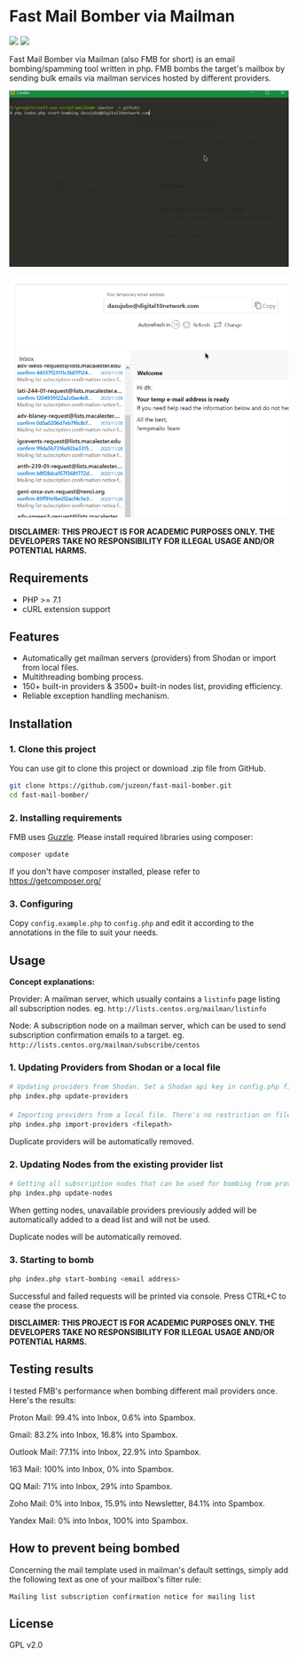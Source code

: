 # Fast Mail Bomber via Mailman

![](https://badgen.net/badge/PHP/%3E=7.1/blue)
![](https://badgen.net/badge/license/GPL%20v2.0/green)

Fast Mail Bomber via Mailman (also FMB for short) is an email bombing/spamming tool written in php. FMB bombs the target's mailbox by sending bulk emails via mailman services hosted by different providers.

![](fmb1.gif)

![](fmb2.gif)

**DISCLAIMER: THIS PROJECT IS FOR ACADEMIC PURPOSES ONLY. THE DEVELOPERS TAKE NO RESPONSIBILITY FOR ILLEGAL USAGE AND/OR POTENTIAL HARMS.**

## Requirements

- PHP >= 7.1
- cURL extension support

## Features

- Automatically get mailman servers (providers) from Shodan or import from local files.
- Multithreading bombing process.
- 150+ built-in providers & 3500+ built-in nodes list, providing efficiency.
- Reliable exception handling mechanism.

## Installation

### 1. Clone this project

You can use git to clone this project or download .zip file from GitHub.

```bash
git clone https://github.com/juzeon/fast-mail-bomber.git
cd fast-mail-bomber/
```

### 2. Installing requirements

FMB uses [Guzzle](https://github.com/guzzle/guzzle). Please install required libraries using composer:

```bash
composer update
```

If you don't have composer installed, please refer to <https://getcomposer.org/>

### 3. Configuring

Copy `config.example.php` to `config.php` and edit it according to the annotations in the file to suit your needs.

## Usage

**Concept explanations:**

Provider: A mailman server, which usually contains a `listinfo` page listing all subscription nodes. eg. `http://lists.centos.org/mailman/listinfo`

Node: A subscription node on a mailman server, which can be used to send subscription confirmation emails to a target. eg. `http://lists.centos.org/mailman/subscribe/centos`

### 1. Updating Providers from Shodan or a local file

```bash
# Updating providers from Shodan. Set a Shodan api key in config.php first.
php index.php update-providers

# Importing providers from a local file. There's no restriction on file format/pattern since FMB uses RegExp to match provider urls.
php index.php import-providers <filepath>
```

Duplicate providers will be automatically removed.

### 2. Updating Nodes from the existing provider list

```bash
# Getting all subscription nodes that can be used for bombing from providers.
php index.php update-nodes
```

When getting nodes, unavailable providers previously added will be automatically added to a dead list and will not be used.

Duplicate nodes will be automatically removed.

### 3. Starting to bomb

```bash
php index.php start-bombing <email address>
```

Successful and failed requests will be printed via console. Press CTRL+C to cease the process.

**DISCLAIMER: THIS PROJECT IS FOR ACADEMIC PURPOSES ONLY. THE DEVELOPERS TAKE NO RESPONSIBILITY FOR ILLEGAL USAGE AND/OR POTENTIAL HARMS.**

## Testing results

I tested FMB's performance when bombing different mail providers once. Here's the results:

Proton Mail: 99.4% into Inbox, 0.6% into Spambox.

Gmail: 83.2% into Inbox, 16.8% into Spambox.

Outlook Mail: 77.1% into Inbox, 22.9% into Spambox.

163 Mail: 100% into Inbox, 0% into Spambox.

QQ Mail: 71% into Inbox, 29% into Spambox.

Zoho Mail: 0% into Inbox, 15.9% into Newsletter, 84.1% into Spambox.

Yandex Mail: 0% into Inbox, 100% into Spambox.

## How to prevent being bombed

Concerning the mail template used in mailman's default settings, simply add the following text as one of your mailbox's filter rule:

```
Mailing list subscription confirmation notice for mailing list
```

## License

GPL v2.0